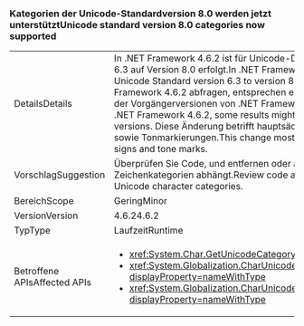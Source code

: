 ### <a name="unicode-standard-version-80-categories-now-supported"></a><span data-ttu-id="eed8a-101">Kategorien der Unicode-Standardversion 8.0 werden jetzt unterstützt</span><span class="sxs-lookup"><span data-stu-id="eed8a-101">Unicode standard version 8.0 categories now supported</span></span>

|   |   |
|---|---|
|<span data-ttu-id="eed8a-102">Details</span><span class="sxs-lookup"><span data-stu-id="eed8a-102">Details</span></span>|<span data-ttu-id="eed8a-103">In .NET Framework 4.6.2 ist für Unicode-Daten ein Upgrade von der Unicode-Standardversion 6.3 auf Version 8.0 erfolgt.</span><span class="sxs-lookup"><span data-stu-id="eed8a-103">In .NET Framework 4.6.2, Unicode data has been upgraded from Unicode Standard version 6.3 to version 8.0.</span></span>  <span data-ttu-id="eed8a-104">Wenn Sie Unicode-Zeichenkategorien in .NET Framework 4.6.2 abfragen, entsprechen einige Ergebnisse möglicherweise nicht den Ergebnissen der Vorgängerversionen von .NET Framework.</span><span class="sxs-lookup"><span data-stu-id="eed8a-104">When requesting Unicode character categories in .NET Framework 4.6.2, some results might not match the results in previous .NET Framework versions.</span></span>  <span data-ttu-id="eed8a-105">Diese Änderung betrifft hauptsächlich Cherokee-Silben und Neu-Tai-Lue-Vokalzeichen sowie Tonmarkierungen.</span><span class="sxs-lookup"><span data-stu-id="eed8a-105">This change mostly affects Cherokee syllables and New Tai Lue vowels signs and tone marks.</span></span>|
|<span data-ttu-id="eed8a-106">Vorschlag</span><span class="sxs-lookup"><span data-stu-id="eed8a-106">Suggestion</span></span>|<span data-ttu-id="eed8a-107">Überprüfen Sie Code, und entfernen oder ändern Sie Logik, die von hartcodierten Unicode-Zeichenkategorien abhängt.</span><span class="sxs-lookup"><span data-stu-id="eed8a-107">Review code and remove/change logic that depends on hard-coded Unicode character categories.</span></span>|
|<span data-ttu-id="eed8a-108">Bereich</span><span class="sxs-lookup"><span data-stu-id="eed8a-108">Scope</span></span>|<span data-ttu-id="eed8a-109">Gering</span><span class="sxs-lookup"><span data-stu-id="eed8a-109">Minor</span></span>|
|<span data-ttu-id="eed8a-110">Version</span><span class="sxs-lookup"><span data-stu-id="eed8a-110">Version</span></span>|<span data-ttu-id="eed8a-111">4.6.2</span><span class="sxs-lookup"><span data-stu-id="eed8a-111">4.6.2</span></span>|
|<span data-ttu-id="eed8a-112">Typ</span><span class="sxs-lookup"><span data-stu-id="eed8a-112">Type</span></span>|<span data-ttu-id="eed8a-113">Laufzeit</span><span class="sxs-lookup"><span data-stu-id="eed8a-113">Runtime</span></span>|
|<span data-ttu-id="eed8a-114">Betroffene APIs</span><span class="sxs-lookup"><span data-stu-id="eed8a-114">Affected APIs</span></span>|<ul><li><xref:System.Char.GetUnicodeCategory(System.Char)?displayProperty=nameWithType></li><li><xref:System.Globalization.CharUnicodeInfo.GetUnicodeCategory(System.Char)?displayProperty=nameWithType></li><li><xref:System.Globalization.CharUnicodeInfo.GetUnicodeCategory(System.String,System.Int32)?displayProperty=nameWithType></li></ul>|

